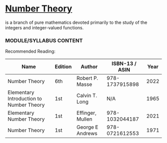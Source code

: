 # [Number Theory](https://en.wikipedia.org/wiki/Number_theory) 
is a branch of pure mathematics devoted primarily to the study of the integers and integer-valued functions.

### MODULE/SYLLABUS CONTENT

Recommended Reading:

| **Name** | **Edition** | **Author** | **ISBN-13** / **ASIN** | **Year** |
|---|---|---|---|---|
| Number Theory | 6th | Robert P. Masse | 978-1737915898| 2022|
| Elementary Introduction to Number Theory | 1st | Calvin T. Long | N/A | 1965 |
| Elementary Number Theory  | 1st | Effinger, Mullen | 978-1032044187 | 2021 |
|  Number Theory  | 1st | George E Andrews | 978-0721612553 | 1971 |